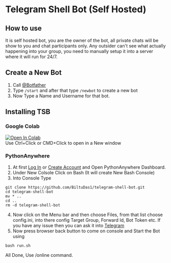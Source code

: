 # Telegram Shell Bot (Self Hosted)
## How to use
It is self hosted bot, you are the owner of the bot, all private chats will be show to you and chat participants only. Any outsider can't see what actually happening into your group, you need to manually setup it into a server where it will run for 24/7.
## Create a New Bot
1. Call [@Botfather](https://telegram.me/BotFather)
2. Type `/start` and after that type `/newbot` to create a new bot
3. Now Type a Name and Username for that bot.

## Installing TSB
### Google Colab
<a href="https://colab.research.google.com/github/BiltuDas1/telegram-shell-bot/blob/main/Bot.ipynb"><img src="https://colab.research.google.com/assets/colab-badge.svg" alt="Open In Colab"></a>  
Use Ctrl+Click or CMD+Click to open in a New window  

### PythonAnywhere
1. At first [Log In](https://www.pythonanywhere.com/login/) or [Create Account](https://www.pythonanywhere.com/registration/register/beginner/) and Open PythonAnywhere Dashboard.
2. Under New Colsole Click on Bash (It will create New Bash Console)
3. Into Console Type
```
git clone https://github.com/BiltuDas1/telegram-shell-bot.git
cd telegram-shell-bot
mv * ..
cd ..
rm -d telegram-shell-bot
```
4. Now click on the Menu bar and then choose Files, from that list choose config.ini, into there config Target Group, Forward Id, Bot Token etc. If you have any issue then you can ask it into [Telegram](https://telegram.me/techsouls0)
5. Now press browser back button to come on console and Start the Bot using
```
bash run.sh
```
All Done, Use /online command.
